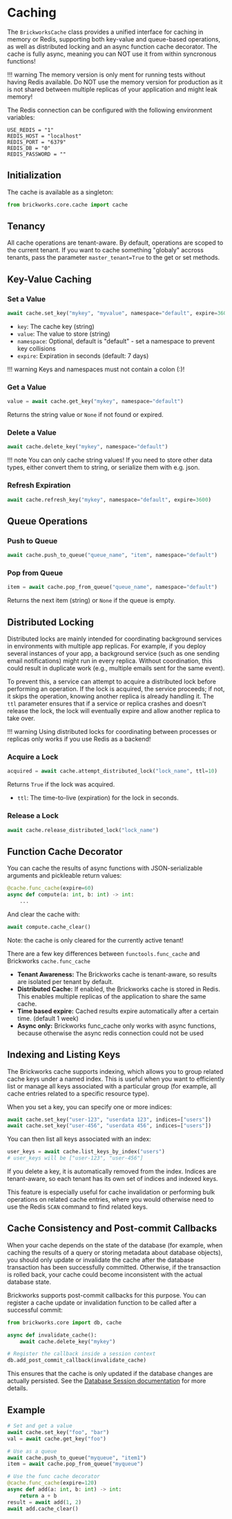 # Caching

The `BrickworksCache` class provides a unified interface for caching in memory or Redis, supporting both key-value and queue-based operations, as well as distributed locking and an async function cache decorator.
The cache is fully async, meaning you can NOT use it from within syncronous functions!

!!! warning
    The memory version is only ment for running tests without having Redis available. Do NOT use the memory version for production as it is not shared between multiple replicas of your application and might leak memory!

The Redis connection can be configured with the following environment variables:

```
USE_REDIS = "1"
REDIS_HOST = "localhost"
REDIS_PORT = "6379"
REDIS_DB = "0"
REDIS_PASSWORD = ""
```

## Initialization

The cache is available as a singleton:

```python
from brickworks.core.cache import cache
```
## Tenancy

All cache operations are tenant-aware. By default, operations are scoped to the current tenant.
If you want to cache something "globaly" accross tenants, pass the parameter `master_tenant=True` to the get or set methods.

## Key-Value Caching

### Set a Value
```python
await cache.set_key("mykey", "myvalue", namespace="default", expire=3600)
```

- `key`: The cache key (string)
- `value`: The value to store (string)
- `namespace`: Optional, default is "default" - set a namespace to prevent key collisions
- `expire`: Expiration in seconds (default: 7 days)


!!! warning
    Keys and namespaces must not contain a colon (:)!

### Get a Value
```python
value = await cache.get_key("mykey", namespace="default")
```
Returns the string value or `None` if not found or expired.

### Delete a Value
```python
await cache.delete_key("mykey", namespace="default")
```

!!! note
    You can only cache string values! If you need to store other data types, either convert them to string, or serialize them with e.g. json.

### Refresh Expiration

```python
await cache.refresh_key("mykey", namespace="default", expire=3600)
```

## Queue Operations

### Push to Queue
```python
await cache.push_to_queue("queue_name", "item", namespace="default")
```

### Pop from Queue
```python
item = await cache.pop_from_queue("queue_name", namespace="default")
```
Returns the next item (string) or `None` if the queue is empty.

## Distributed Locking

Distributed locks are mainly intended for coordinating background services in environments with multiple app replicas. For example, if you deploy several instances of your app, a background service (such as one sending email notifications) might run in every replica. Without coordination, this could result in duplicate work (e.g., multiple emails sent for the same event).

To prevent this, a service can attempt to acquire a distributed lock before performing an operation. If the lock is acquired, the service proceeds; if not, it skips the operation, knowing another replica is already handling it. The `ttl` parameter ensures that if a service or replica crashes and doesn't release the lock, the lock will eventually expire and allow another replica to take over.

!!! warning
    Using distributed locks for coordinating between processes or replicas only works if you use Redis as a backend!

### Acquire a Lock
```python
acquired = await cache.attempt_distributed_lock("lock_name", ttl=10)
```
Returns `True` if the lock was acquired.

- `ttl`: The time-to-live (expiration) for the lock in seconds.

### Release a Lock
```python
await cache.release_distributed_lock("lock_name")
```

## Function Cache Decorator

You can cache the results of async functions with JSON-serializable arguments and pickleable return values:

```python
@cache.func_cache(expire=60)
async def compute(a: int, b: int) -> int:
    ...
```

And clear the cache with:

```python
await compute.cache_clear()
```

Note: the cache is only cleared for the currently active tenant!

There are a few key differences between `functools.func_cache` and Brickworks `cache.func_cache`

- **Tenant Awareness:** The Brickworks cache is tenant-aware, so results are isolated per tenant by default.
- **Distributed Cache:** If enabled, the Brickworks cache is stored in Redis. This enables multiple replicas of the application to share the same cache.
- **Time based expire:** Cached results expire automatically after a certain time. (default 1 week)
- **Async only:** Brickworks func_cache only works with async functions, because otherwise the async redis connection could not be used

## Indexing and Listing Keys

The Brickworks cache supports indexing, which allows you to group related cache keys under a named index. This is useful when you want to efficiently list or manage all keys associated with a particular group (for example, all cache entries related to a specific resource type).

When you set a key, you can specify one or more indices:

```python
await cache.set_key("user-123", "userdata 123", indices=["users"])
await cache.set_key("user-456", "userdata 456", indices=["users"])
```

You can then list all keys associated with an index:

```python
user_keys = await cache.list_keys_by_index("users")
# user_keys will be ["user-123", "user-456"]
```

If you delete a key, it is automatically removed from the index. Indices are tenant-aware, so each tenant has its own set of indices and indexed keys.

This feature is especially useful for cache invalidation or performing bulk operations on related cache entries, where you would otherwise need to use the Redis `SCAN` command to find related keys.

## Cache Consistency and Post-commit Callbacks

When your cache depends on the state of the database (for example, when caching the results of a query or storing metadata about database objects), you should only update or invalidate the cache after the database transaction has been successfully committed. Otherwise, if the transaction is rolled back, your cache could become inconsistent with the actual database state.

Brickworks supports post-commit callbacks for this purpose. You can register a cache update or invalidation function to be called after a successful commit:

```python
from brickworks.core import db, cache

async def invalidate_cache():
    await cache.delete_key("mykey")

# Register the callback inside a session context
db.add_post_commit_callback(invalidate_cache)
```

This ensures that the cache is only updated if the database changes are actually persisted. See the [Database Session documentation](database_session.md#post-commit-callbacks) for more details.

## Example

```python
# Set and get a value
await cache.set_key("foo", "bar")
val = await cache.get_key("foo")

# Use as a queue
await cache.push_to_queue("myqueue", "item1")
item = await cache.pop_from_queue("myqueue")

# Use the func cache decorator
@cache.func_cache(expire=120)
async def add(a: int, b: int) -> int:
    return a + b
result = await add(1, 2)
await add.cache_clear()
```
